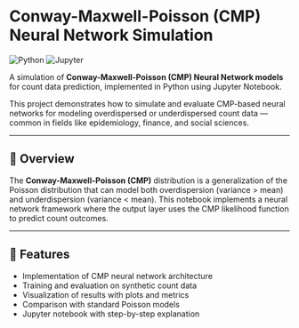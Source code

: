 # Conway-Maxwell-Poisson (CMP) Neural Network Simulation

![Python](https://img.shields.io/badge/Python-3.8%2B-blue)
![Jupyter](https://img.shields.io/badge/Jupyter-%23f37621.svg?logo=jupyter&logoColor=white)

A simulation of **Conway-Maxwell-Poisson (CMP) Neural Network models** for count data prediction, implemented in Python using Jupyter Notebook.

This project demonstrates how to simulate and evaluate CMP-based neural networks for modeling overdispersed or underdispersed count data — common in fields like epidemiology, finance, and social sciences.

---

## 📌 Overview

The **Conway-Maxwell-Poisson (CMP)** distribution is a generalization of the Poisson distribution that can model both overdispersion (variance > mean) and underdispersion (variance < mean). This notebook implements a neural network framework where the output layer uses the CMP likelihood function to predict count outcomes.

---

## 🔧 Features

- Implementation of CMP neural network architecture
- Training and evaluation on synthetic count data
- Visualization of results with plots and metrics
- Comparison with standard Poisson models
- Jupyter notebook with step-by-step explanation

